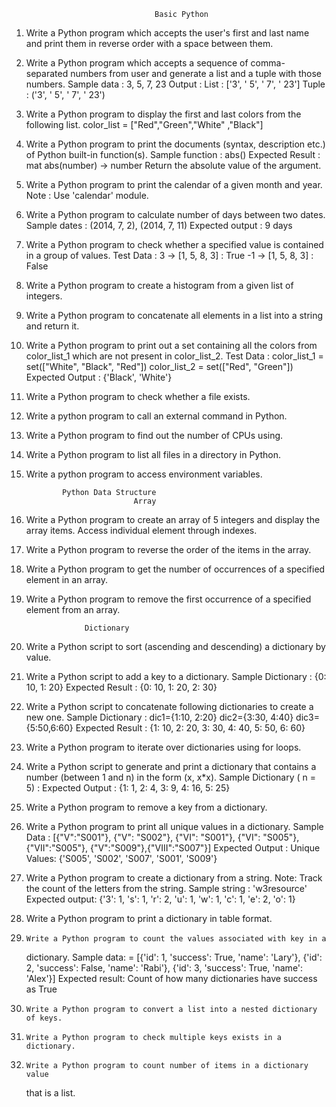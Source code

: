                                     Basic Python

1.  Write a Python program which accepts the user's first and last name and print them in
    reverse order with a space between them.

2.  Write a Python program which accepts a sequence of comma-separated numbers from user
    and generate a list and a tuple with those numbers.
    Sample data : 3, 5, 7, 23
    Output :
    List : ['3', ' 5', ' 7', ' 23']
    Tuple : ('3', ' 5', ' 7', ' 23')

3.  Write a Python program to display the first and last colors from the following list.
    color_list = ["Red","Green","White" ,"Black"]

4.  Write a Python program to print the documents (syntax, description etc.) of Python built-in
    function(s).
    Sample function : abs()
    Expected Result : mat
    abs(number) -> number
    Return the absolute value of the argument.
5.  Write a Python program to print the calendar of a given month and year.
    Note : Use 'calendar' module.

6.  Write a Python program to calculate number of days between two dates.
    Sample dates : (2014, 7, 2), (2014, 7, 11)
    Expected output : 9 days

7.  Write a Python program to check whether a specified value is contained in a group of values.
    Test Data :
    3 -> [1, 5, 8, 3] : True
    -1 -> [1, 5, 8, 3] : False

8.  Write a Python program to create a histogram from a given list of integers.

9.  Write a Python program to concatenate all elements in a list into a string and return it.

10. Write a Python program to print out a set containing all the colors from color_list_1 which
    are not present in color_list_2.
    Test Data :
    color_list_1 = set(["White", "Black", "Red"])
    color_list_2 = set(["Red", "Green"])
    Expected Output :
    {'Black', 'White'}

11. Write a Python program to check whether a file exists.

12. Write a python program to call an external command in Python.

13. Write a Python program to find out the number of CPUs using.

14. Write a Python program to list all files in a directory in Python.

15. Write a python program to access environment variables.


				Python Data Structure
                        	    Array

1. Write a Python program to create an array of 5 integers and display the array items.
    Access individual element through indexes.

2. Write a Python program to reverse the order of the items in the array.

3. Write a Python program to get the number of occurrences of a specified element in an
    array.

4. Write a Python program to remove the first occurrence of a specified element from an
    array.


					Dictionary

1.	Write a Python script to sort (ascending and descending) a dictionary by value.

2. 	Write a Python script to add a key to a dictionary.
	Sample Dictionary : {0: 10, 1: 20}
	Expected Result : {0: 10, 1: 20, 2: 30}

3. 	Write a Python script to concatenate following dictionaries to create a new one.
	Sample Dictionary :
	dic1={1:10, 2:20}
	dic2={3:30, 4:40}
	dic3={5:50,6:60}
	Expected Result : {1: 10, 2: 20, 3: 30, 4: 40, 5: 50, 6: 60}

4. 	Write a Python program to iterate over dictionaries using for loops.

5. 	Write a Python script to generate and print a dictionary that contains a
	number (between 1 and n) in the form (x, x*x).
	Sample Dictionary ( n = 5) :
	Expected Output : {1: 1, 2: 4, 3: 9, 4: 16, 5: 25}

6. 	Write a Python program to remove a key from a dictionary.

7. 	Write a Python program to print all unique values in a dictionary.
	Sample Data : [{"V":"S001"}, {"V": "S002"}, {"VI": "S001"}, {"VI": "S005"},
	{"VII":"S005"}, {"V":"S009"},{"VIII":"S007"}]
	Expected Output : Unique Values: {'S005', 'S002', 'S007', 'S001', 'S009'}

8. 	Write a Python program to create a dictionary from a string.
	Note: Track the count of the letters from the string.
	Sample string : 'w3resource'
	Expected output: {'3': 1, 's': 1, 'r': 2, 'u': 1, 'w': 1, 'c': 1, 'e': 2, 'o': 1}

9. 	Write a Python program to print a dictionary in table format.

10. 	Write a Python program to count the values associated with key in a
	dictionary.
	Sample data: = [{'id': 1, 'success': True, 'name': 'Lary'}, {'id': 2, 'success':
	False, 'name': 'Rabi'}, {'id': 3, 'success': True, 'name': 'Alex'}]
	Expected result: Count of how many dictionaries have success as True

11. 	Write a Python program to convert a list into a nested dictionary of keys.

12. 	Write a Python program to check multiple keys exists in a dictionary.

13. 	Write a Python program to count number of items in a dictionary value
	that is a list.
